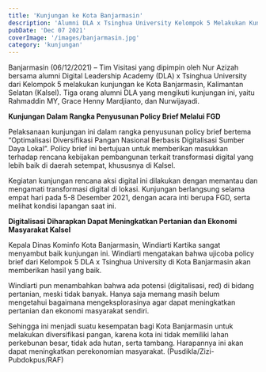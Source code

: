 ```yaml
---
title: 'Kunjungan ke Kota Banjarmasin'
description: 'Alumni DLA x Tsinghua University Kelompok 5 Melakukan Kunjungan ke Kota Banjarmasin'
pubDate: 'Dec 07 2021'
coverImage: '/images/banjarmasin.jpg'
category: 'kunjungan'
---
```


Banjarmasin (06/12/2021) – Tim Visitasi yang dipimpin oleh Nur Azizah bersama alumni Digital Leadership Academy (DLA) x Tsinghua University dari Kelompok 5 melakukan kunjungan ke Kota Banjarmasin, Kalimantan Selatan (Kalsel). Tiga orang alumni DLA yang mengikuti kunjungan ini, yaitu Rahmaddin MY, Grace Henny Mardjianto, dan Nurwijayadi.

**Kunjungan Dalam Rangka Penyusunan Policy Brief Melalui FGD**

Pelaksanaan kunjungan ini dalam rangka penyusunan policy brief bertema “Optimalisasi Diversifikasi Pangan Nasional Berbasis Digitalisasi Sumber Daya Lokal”. Policy brief ini bertujuan untuk memberikan masukkan terhadap rencana kebijakan pembangunan terkait transformasi digital yang lebih baik di daerah setempat, khususnya di Kalsel.

Kegiatan kunjungan rencana aksi digital ini dilakukan dengan memantau dan mengamati transformasi digital di lokasi. Kunjungan berlangsung selama empat hari pada 5-8 Desember 2021, dengan acara inti berupa FGD, serta melihat kondisi lapangan saat ini.

**Digitalisasi Diharapkan Dapat Meningkatkan Pertanian dan Ekonomi Masyarakat Kalsel**

Kepala Dinas Kominfo Kota Banjarmasin, Windiarti Kartika sangat menyambut baik kunjungan ini. Windiarti mengatakan bahwa ujicoba policy brief dari Kelompok 5 DLA x Tsinghua University di Kota Banjarmasin akan memberikan hasil yang baik.

Windiarti pun menambahkan bahwa ada potensi (digitalisasi, red) di bidang pertanian, meski tidak banyak. Hanya saja memang masih belum mengetahui bagaimana mengeksplorasinya agar dapat meningkatkan pertanian dan ekonomi masyarakat sendiri.

Sehingga ini menjadi suatu kesempatan bagi Kota Banjarmasin untuk melakukan diversifikasi pangan, karena kota ini tidak memiliki lahan perkebunan besar, tidak ada hutan, serta tambang. Harapannya ini akan dapat meningkatkan perekonomian masyarakat. (Pusdikla/Zizi-Pubdokpus/RAF)

